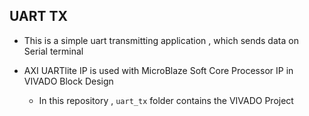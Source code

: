 ## UART TX 


- This is a simple uart transmitting application , which sends data on Serial terminal 
- AXI UARTlite IP is used with MicroBlaze Soft Core Processor IP in VIVADO Block Design

  - In this repository , `uart_tx` folder contains the VIVADO Project
 